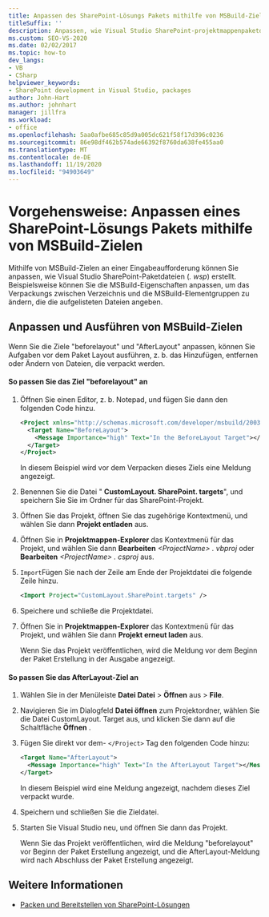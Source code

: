 ```yaml
---
title: Anpassen des SharePoint-Lösungs Pakets mithilfe von MSBuild-Zielen
titleSuffix: ''
description: Anpassen, wie Visual Studio SharePoint-projektmappenpaketdateien (. wsp) erstellt, indem MSBuild-Ziele an einer Eingabeaufforderung verwendet werden.
ms.custom: SEO-VS-2020
ms.date: 02/02/2017
ms.topic: how-to
dev_langs:
- VB
- CSharp
helpviewer_keywords:
- SharePoint development in Visual Studio, packages
author: John-Hart
ms.author: johnhart
manager: jillfra
ms.workload:
- office
ms.openlocfilehash: 5aa0afbe685c85d9a005dc621f58f17d396c0236
ms.sourcegitcommit: 86e98df462b574ade66392f8760da638fe455aa0
ms.translationtype: MT
ms.contentlocale: de-DE
ms.lasthandoff: 11/19/2020
ms.locfileid: "94903649"
---
```

# <a name="how-to-customize-a-sharepoint-solution-package-by-using-msbuild-targets"></a>Vorgehensweise: Anpassen eines SharePoint-Lösungs Pakets mithilfe von MSBuild-Zielen
  Mithilfe von MSBuild-Zielen an einer Eingabeaufforderung können Sie anpassen, wie Visual Studio SharePoint-Paketdateien (*. wsp*) erstellt. Beispielsweise können Sie die MSBuild-Eigenschaften anpassen, um das Verpackungs zwischen Verzeichnis und die MSBuild-Elementgruppen zu ändern, die die aufgelisteten Dateien angeben.

## <a name="customize-and-run-msbuild-targets"></a>Anpassen und Ausführen von MSBuild-Zielen
 Wenn Sie die Ziele "beforelayout" und "AfterLayout" anpassen, können Sie Aufgaben vor dem Paket Layout ausführen, z. b. das Hinzufügen, entfernen oder Ändern von Dateien, die verpackt werden.

#### <a name="to-customize-the-beforelayout-target"></a>So passen Sie das Ziel "beforelayout" an

1. Öffnen Sie einen Editor, z. b. Notepad, und fügen Sie dann den folgenden Code hinzu.

   ```xml
   <Project xmlns="http://schemas.microsoft.com/developer/msbuild/2003">
     <Target Name="BeforeLayout">
       <Message Importance="high" Text="In the BeforeLayout Target"></Message>
     </Target>
   </Project>
   ```

    In diesem Beispiel wird vor dem Verpacken dieses Ziels eine Meldung angezeigt.

2. Benennen Sie die Datei " **CustomLayout. SharePoint. targets**", und speichern Sie Sie im Ordner für das SharePoint-Projekt.

3. Öffnen Sie das Projekt, öffnen Sie das zugehörige Kontextmenü, und wählen Sie dann **Projekt entladen** aus.

4. Öffnen Sie in **Projektmappen-Explorer** das Kontextmenü für das Projekt, und wählen Sie dann **Bearbeiten** *\<ProjectName> . vbproj* oder **Bearbeiten** *\<ProjectName> . csproj* aus.

5. `Import`Fügen Sie nach der Zeile am Ende der Projektdatei die folgende Zeile hinzu.

   ```xml
   <Import Project="CustomLayout.SharePoint.targets" />
   ```

6. Speichere und schließe die Projektdatei.

7. Öffnen Sie in **Projektmappen-Explorer** das Kontextmenü für das Projekt, und wählen Sie dann **Projekt erneut laden** aus.

   Wenn Sie das Projekt veröffentlichen, wird die Meldung vor dem Beginn der Paket Erstellung in der Ausgabe angezeigt.

#### <a name="to-customize-the-afterlayout-target"></a>So passen Sie das AfterLayout-Ziel an

1. Wählen Sie in der Menüleiste **Datei Datei**  >  **Öffnen** aus  >  **File**.

2. Navigieren Sie im Dialogfeld **Datei öffnen** zum Projektordner, wählen Sie die Datei CustomLayout. Target aus, und klicken Sie dann auf die Schaltfläche **Öffnen** .

3. Fügen Sie direkt vor dem- `</Project>` Tag den folgenden Code hinzu:

   ```xml
   <Target Name="AfterLayout">
     <Message Importance="high" Text="In the AfterLayout Target"></Message>
   </Target>
   ```

    In diesem Beispiel wird eine Meldung angezeigt, nachdem dieses Ziel verpackt wurde.

4. Speichern und schließen Sie die Zieldatei.

5. Starten Sie Visual Studio neu, und öffnen Sie dann das Projekt.

   Wenn Sie das Projekt veröffentlichen, wird die Meldung "beforelayout" vor Beginn der Paket Erstellung angezeigt, und die AfterLayout-Meldung wird nach Abschluss der Paket Erstellung angezeigt.

## <a name="see-also"></a>Weitere Informationen
- [Packen und Bereitstellen von SharePoint-Lösungen](../sharepoint/packaging-and-deploying-sharepoint-solutions.md)
